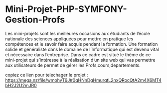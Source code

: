 # Mini-Projet-PHP-SYMFONY-Gestion-Profs
Les mini-projets sont les meilleures occasions aux étudiants de l’école nationale des sciences appliquées pour mettre en pratique les compétences et le savoir faire acquis pendant la formation. Une formation solide et généraliste dans le domaine de l’Informatique qui est devenu vital et nécessaire dans l’entreprise.
 Dans ce cadre est situé le thème de ce mini-projet qui s’intéresse à la réalisation d’un site web qui vas permettre aux utilisateurs de permet de gérer les Profs,cours,departements.

copiez  ce lien pour telechager le projet :
https://mega.nz/file/wmohyT6J#0qHNnDgHmurqtL2nxQRocQtA2m4X6MT4bH2J2U2mJR0

